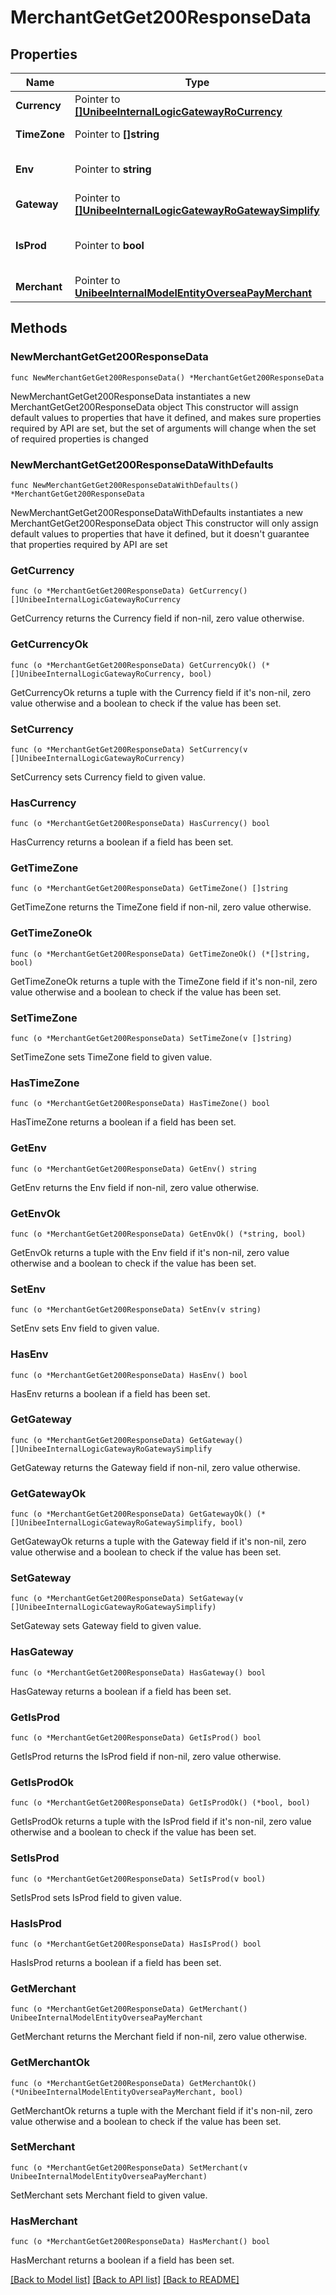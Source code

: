 # MerchantGetGet200ResponseData

## Properties

Name | Type | Description | Notes
------------ | ------------- | ------------- | -------------
**Currency** | Pointer to [**[]UnibeeInternalLogicGatewayRoCurrency**](UnibeeInternalLogicGatewayRoCurrency.md) | Currency List | [optional] 
**TimeZone** | Pointer to **[]string** | TimeZone List | [optional] 
**Env** | Pointer to **string** | System Env, em: daily|stage|local|prod | [optional] 
**Gateway** | Pointer to [**[]UnibeeInternalLogicGatewayRoGatewaySimplify**](UnibeeInternalLogicGatewayRoGatewaySimplify.md) | Gateway List | [optional] 
**IsProd** | Pointer to **bool** | Check System Env Is Prod, true|false | [optional] 
**Merchant** | Pointer to [**UnibeeInternalModelEntityOverseaPayMerchant**](UnibeeInternalModelEntityOverseaPayMerchant.md) |  | [optional] 

## Methods

### NewMerchantGetGet200ResponseData

`func NewMerchantGetGet200ResponseData() *MerchantGetGet200ResponseData`

NewMerchantGetGet200ResponseData instantiates a new MerchantGetGet200ResponseData object
This constructor will assign default values to properties that have it defined,
and makes sure properties required by API are set, but the set of arguments
will change when the set of required properties is changed

### NewMerchantGetGet200ResponseDataWithDefaults

`func NewMerchantGetGet200ResponseDataWithDefaults() *MerchantGetGet200ResponseData`

NewMerchantGetGet200ResponseDataWithDefaults instantiates a new MerchantGetGet200ResponseData object
This constructor will only assign default values to properties that have it defined,
but it doesn't guarantee that properties required by API are set

### GetCurrency

`func (o *MerchantGetGet200ResponseData) GetCurrency() []UnibeeInternalLogicGatewayRoCurrency`

GetCurrency returns the Currency field if non-nil, zero value otherwise.

### GetCurrencyOk

`func (o *MerchantGetGet200ResponseData) GetCurrencyOk() (*[]UnibeeInternalLogicGatewayRoCurrency, bool)`

GetCurrencyOk returns a tuple with the Currency field if it's non-nil, zero value otherwise
and a boolean to check if the value has been set.

### SetCurrency

`func (o *MerchantGetGet200ResponseData) SetCurrency(v []UnibeeInternalLogicGatewayRoCurrency)`

SetCurrency sets Currency field to given value.

### HasCurrency

`func (o *MerchantGetGet200ResponseData) HasCurrency() bool`

HasCurrency returns a boolean if a field has been set.

### GetTimeZone

`func (o *MerchantGetGet200ResponseData) GetTimeZone() []string`

GetTimeZone returns the TimeZone field if non-nil, zero value otherwise.

### GetTimeZoneOk

`func (o *MerchantGetGet200ResponseData) GetTimeZoneOk() (*[]string, bool)`

GetTimeZoneOk returns a tuple with the TimeZone field if it's non-nil, zero value otherwise
and a boolean to check if the value has been set.

### SetTimeZone

`func (o *MerchantGetGet200ResponseData) SetTimeZone(v []string)`

SetTimeZone sets TimeZone field to given value.

### HasTimeZone

`func (o *MerchantGetGet200ResponseData) HasTimeZone() bool`

HasTimeZone returns a boolean if a field has been set.

### GetEnv

`func (o *MerchantGetGet200ResponseData) GetEnv() string`

GetEnv returns the Env field if non-nil, zero value otherwise.

### GetEnvOk

`func (o *MerchantGetGet200ResponseData) GetEnvOk() (*string, bool)`

GetEnvOk returns a tuple with the Env field if it's non-nil, zero value otherwise
and a boolean to check if the value has been set.

### SetEnv

`func (o *MerchantGetGet200ResponseData) SetEnv(v string)`

SetEnv sets Env field to given value.

### HasEnv

`func (o *MerchantGetGet200ResponseData) HasEnv() bool`

HasEnv returns a boolean if a field has been set.

### GetGateway

`func (o *MerchantGetGet200ResponseData) GetGateway() []UnibeeInternalLogicGatewayRoGatewaySimplify`

GetGateway returns the Gateway field if non-nil, zero value otherwise.

### GetGatewayOk

`func (o *MerchantGetGet200ResponseData) GetGatewayOk() (*[]UnibeeInternalLogicGatewayRoGatewaySimplify, bool)`

GetGatewayOk returns a tuple with the Gateway field if it's non-nil, zero value otherwise
and a boolean to check if the value has been set.

### SetGateway

`func (o *MerchantGetGet200ResponseData) SetGateway(v []UnibeeInternalLogicGatewayRoGatewaySimplify)`

SetGateway sets Gateway field to given value.

### HasGateway

`func (o *MerchantGetGet200ResponseData) HasGateway() bool`

HasGateway returns a boolean if a field has been set.

### GetIsProd

`func (o *MerchantGetGet200ResponseData) GetIsProd() bool`

GetIsProd returns the IsProd field if non-nil, zero value otherwise.

### GetIsProdOk

`func (o *MerchantGetGet200ResponseData) GetIsProdOk() (*bool, bool)`

GetIsProdOk returns a tuple with the IsProd field if it's non-nil, zero value otherwise
and a boolean to check if the value has been set.

### SetIsProd

`func (o *MerchantGetGet200ResponseData) SetIsProd(v bool)`

SetIsProd sets IsProd field to given value.

### HasIsProd

`func (o *MerchantGetGet200ResponseData) HasIsProd() bool`

HasIsProd returns a boolean if a field has been set.

### GetMerchant

`func (o *MerchantGetGet200ResponseData) GetMerchant() UnibeeInternalModelEntityOverseaPayMerchant`

GetMerchant returns the Merchant field if non-nil, zero value otherwise.

### GetMerchantOk

`func (o *MerchantGetGet200ResponseData) GetMerchantOk() (*UnibeeInternalModelEntityOverseaPayMerchant, bool)`

GetMerchantOk returns a tuple with the Merchant field if it's non-nil, zero value otherwise
and a boolean to check if the value has been set.

### SetMerchant

`func (o *MerchantGetGet200ResponseData) SetMerchant(v UnibeeInternalModelEntityOverseaPayMerchant)`

SetMerchant sets Merchant field to given value.

### HasMerchant

`func (o *MerchantGetGet200ResponseData) HasMerchant() bool`

HasMerchant returns a boolean if a field has been set.


[[Back to Model list]](../README.md#documentation-for-models) [[Back to API list]](../README.md#documentation-for-api-endpoints) [[Back to README]](../README.md)


